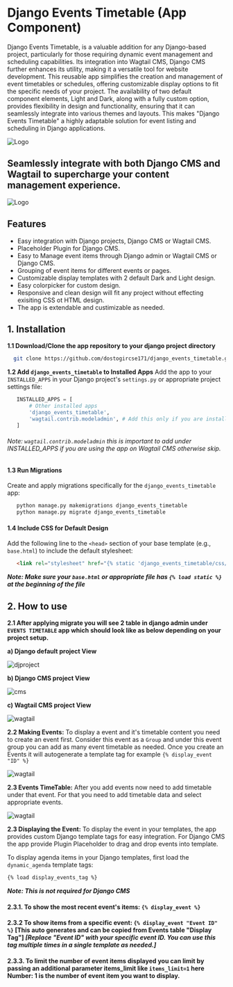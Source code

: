 
# Django Events Timetable (App Component)

Django Events Timetable, is a valuable addition for any Django-based project, particularly for those requiring dynamic event management and scheduling capabilities. Its integration into Wagtail CMS, Django CMS further enhances its utility, making it a versatile tool for website development. This reusable app simplifies the creation and management of event timetables or schedules, offering customizable display options to fit the specific needs of your project. The availability of two default component elements, Light and Dark, along with a fully custom option, provides flexibility in design and functionality, ensuring that it can seamlessly integrate into various themes and layouts. This makes "Django Events Timetable" a highly adaptable solution for event listing and scheduling in Django applications.


![Logo](https://i.ibb.co/vXV3Pfd/Screenshot-2024-01-20-at-1-17-15-am.png)
## Seamlessly integrate with both Django CMS and Wagtail to supercharge your content management experience.
![Logo](https://miro.medium.com/v2/resize:fit:1400/format:webp/1*HrFLJCXTQrknxtdO2M6bMA.png)
## Features

- Easy integration with Django projects, Django CMS or Wagtail CMS.
- Placeholder Plugin for Django CMS.
- Easy to Manage event items through Django admin or Wagtail CMS or Django CMS.
- Grouping of event items for different events or pages.
- Customizable display templates with 2 default Dark and Light design.
- Easy colorpicker for custom design.
- Responsive and clean design will fit any project without effecting exisiting CSS ot HTML design. 
- The app is extendable and custimizable as needed.


## 1. Installation

**1.1 Download/Clone the app repository to your django project directory**
```bash
  git clone https://github.com/dostogircse171/django_events_timetable.git
```

**1.2 Add `django_events_timetable` to Installed Apps**
Add the app to your `INSTALLED_APPS` in your Django project's `settings.py` or appropriate project settings file:
```python
   INSTALLED_APPS = [
       # Other installed apps
       'django_events_timetable',
       'wagtail.contrib.modeladmin', # Add this only if you are installing it for Wagtail CMS if not already there.
   ]
   ```
   ###### Note: `wagtail.contrib.modeladmin` this is important to add under INSTALLED_APPS if you are using the app on Wagtail CMS otherwise skip.

#### 1.3 Run Migrations
Create and apply migrations specifically for the `django_events_timetable` app:
```python
   python manage.py makemigrations django_events_timetable
   python manage.py migrate django_events_timetable
```

#### 1.4 Include CSS for Default Design
Add the following line to the `<head>` section of your base template (e.g., `base.html`) to include the default stylesheet:
```html
   <link rel="stylesheet" href="{% static 'django_events_timetable/css/styles.css' %}">
   ```
***Note: Make sure your `base.html` or appropriate file has `{% load static %}` at the beginning of the file***

## 2. How to use
**2.1 After applying migrate you will see 2 table in django admin under `EVENTS TIMETABLE` app which should look like as below depending on your project setup.**

**a) Django default project View**

![djproject](https://img001.prntscr.com/file/img001/9cvFshL9RgyXIgOrcdwNLQ.png)

**b) Django CMS project View**

![cms](https://img001.prntscr.com/file/img001/WiEpJ2X_RgW5RDwggNe7VA.png)

**c) Wagtail CMS project View**

![wagtail](https://img001.prntscr.com/file/img001/SDQ3ZlX-SSuXHIfNSLn2SA.png)

**2.2 Making Events:**
To display a event and it's timetable content you need to create an event first. Consider this event as a `Group` and under this event group you can add as many event timetable as needed. Once you create an Events it will autogenerate a template tag for example `{% display_event "ID" %}` 

![wagtail](https://i.ibb.co/WggFkwV/events-model-demo.gif)

**2.3 Events TimeTable:**
After you add events now need to add timetable under that event. For that you need to add timetable data and select appropriate events.

![wagtail](https://i.ibb.co/5R4L0tj/timetable-model-demo.gif)

**2.3 Displaying the Event:** To display the event in your templates, the app provides custom Django template tags for easy integration. For Django CMS the app provide Plugin Placeholder to drag and drop events into template.

To display agenda items in your Django templates, first load the `dynamic_agenda` template tags: 
```html
{% load display_events_tag %}
```
***Note: This is not required for Django CMS***

#### 2.3.1. To show the most recent event's items: `{% display_event %}`
#### 2.3.2 To show items from a specific event: `{% display_event "Event ID" %}` [This auto generates and can be copied from Events table "Display Tag"] ***[Replace "Event ID" with your specific event ID. You can use this tag multiple times in a single template as needed.]***

#### 2.3.3. To limit the number of event items displayed you can limit by passing  an additional parameter items_limit like `items_limit=1` here Number: 1 is the number of event item you want to display.